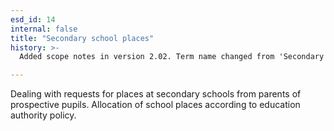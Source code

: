 ```yaml
---
esd_id: 14
internal: false
title: "Secondary school places"
history: >-
  Added scope notes in version 2.02. Term name changed from 'Secondary school places' to 'Schools - places - secondary' in version 3.00.  Term name changed to 'Secondary school places' in version 4.00.

---
```


Dealing with requests for places at secondary schools from parents of prospective pupils. Allocation of school places according to education authority policy.

